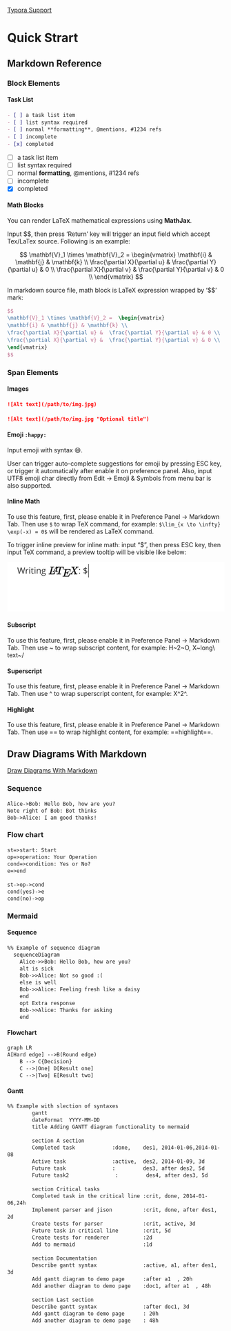 [Typora Support](http://support.typora.io/)

# Quick Strart


## Markdown Reference

### Block Elements

#### Task List

```markdown
- [ ] a task list item
- [ ] list syntax required
- [ ] normal **formatting**, @mentions, #1234 refs
- [ ] incomplete
- [x] completed
```

- [ ] a task list item
- [ ] list syntax required
- [ ] normal **formatting**, @mentions, #1234 refs
- [ ] incomplete
- [x] completed

#### Math Blocks
You can render LaTeX mathematical expressions using **MathJax**.

Input $$, then press ‘Return’ key will trigger an input field which accept Tex/LaTex source. Following is an example:

$$
\mathbf{V}_1 \times \mathbf{V}_2 =  \begin{vmatrix} 
\mathbf{i} & \mathbf{j} & \mathbf{k} \\
\frac{\partial X}{\partial u} &  \frac{\partial Y}{\partial u} & 0 \\
\frac{\partial X}{\partial v} &  \frac{\partial Y}{\partial v} & 0 \\
\end{vmatrix}
$$

In markdown source file, math block is LaTeX expression wrapped by ‘$$’ mark:

```latex
$$
\mathbf{V}_1 \times \mathbf{V}_2 =  \begin{vmatrix} 
\mathbf{i} & \mathbf{j} & \mathbf{k} \\
\frac{\partial X}{\partial u} &  \frac{\partial Y}{\partial u} & 0 \\
\frac{\partial X}{\partial v} &  \frac{\partial Y}{\partial v} & 0 \\
\end{vmatrix}
$$
```

### Span Elements

#### Images

```markdown
![Alt text](/path/to/img.jpg)

![Alt text](/path/to/img.jpg "Optional title")
```

#### Emoji ``:happy:``
Input emoji with syntax :smile:.

User can trigger auto-complete suggestions for emoji by pressing ESC key, or trigger it automatically after enable it on preference panel. Also, input UTF8 emoji char directly from Edit -> Emoji & Symbols from menu bar is also supported.

#### Inline Math
To use this feature, first, please enable it in Preference Panel -> Markdown Tab. Then use ``$`` to wrap TeX command, for example: ``$\lim_{x \to \infty} \exp(-x) = 0$`` will be rendered as LaTeX command.

To trigger inline preview for inline math: input “$”, then press ESC key, then input TeX command, a preview tooltip will be visible like below:

![inline-math](./images/de_text_editor_typora/inline-math.gif)

#### Subscript
To use this feature, first, please enable it in Preference Panel -> Markdown Tab. Then use ~ to wrap subscript content, for example: H~2~O, X~long\ text~/

#### Superscript
To use this feature, first, please enable it in Preference Panel -> Markdown Tab. Then use ^ to wrap superscript content, for example: X^2^.

#### Highlight
To use this feature, first, please enable it in Preference Panel -> Markdown Tab. Then use == to wrap highlight content, for example: ==highlight==.

## Draw Diagrams With Markdown

[Draw Diagrams With Markdown](http://support.typora.io/Draw-Diagrams-With-Markdown/)

### Sequence

```sequence
Alice->Bob: Hello Bob, how are you?
Note right of Bob: Bot thinks
Bob->Alice: I am good thanks!
```

### Flow chart

```flow
st=>start: Start
op=>operation: Your Operation
cond=>condition: Yes or No?
e=>end

st->op->cond
cond(yes)->e
cond(no)->op
```

### Mermaid

#### Sequence

```mermaid
%% Example of sequence diagram
  sequenceDiagram
    Alice->>Bob: Hello Bob, how are you?
    alt is sick
    Bob->>Alice: Not so good :(
    else is well
    Bob->>Alice: Feeling fresh like a daisy
    end
    opt Extra response
    Bob->>Alice: Thanks for asking
    end
```

#### Flowchart

```mermaid
graph LR
A[Hard edge] -->B(Round edge)
    B --> C{Decision}
    C -->|One| D[Result one]
    C -->|Two| E[Result two]
```

#### Gantt

```mermaid
%% Example with slection of syntaxes
        gantt
        dateFormat  YYYY-MM-DD
        title Adding GANTT diagram functionality to mermaid

        section A section
        Completed task            :done,    des1, 2014-01-06,2014-01-08
        Active task               :active,  des2, 2014-01-09, 3d
        Future task               :         des3, after des2, 5d
        Future task2               :         des4, after des3, 5d

        section Critical tasks
        Completed task in the critical line :crit, done, 2014-01-06,24h
        Implement parser and jison          :crit, done, after des1, 2d
        Create tests for parser             :crit, active, 3d
        Future task in critical line        :crit, 5d
        Create tests for renderer           :2d
        Add to mermaid                      :1d

        section Documentation
        Describe gantt syntax               :active, a1, after des1, 3d
        Add gantt diagram to demo page      :after a1  , 20h
        Add another diagram to demo page    :doc1, after a1  , 48h

        section Last section
        Describe gantt syntax               :after doc1, 3d
        Add gantt diagram to demo page      : 20h
        Add another diagram to demo page    : 48h
```
